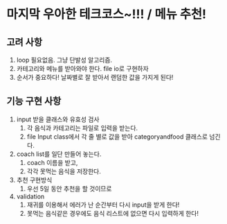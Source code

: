 # 마지막 우아한 테크코스~!!! / 메뉴 추천!

## 고려 사항 
1. loop 필요없음. 그냥 단발성 알고리즘. 
2. 카테고리와 메뉴를 받아와야 한다. file io로 구현하자 
3. 순서가 중요하다! 날짜별로 잘 받아서 랜덤한 값을 가지게 된다!

## 기능 구현 사항

1. input 받을 클래스와 유효성 검사 
   1. 각 음식과 카테고리는 파일로 입력을 받는다. 
   2. file Input class에서 각 줄 별로 값을 받아 categoryandfood 클래스로 넘긴다.
2. coach list를 일단 만들어 놓는다.
   1. coach 이름을 받고,
   2. 각각 못먹는 음식을 저장한다. 
3. 추천 구현방식 
   1. 우선 5일 동안 추천을 할 것이므로 
4. validation
   1. 재귀를 이용해서 에러가 난 순간부터 다시 input을 받게 한다!
   2. 못먹는 음식같은 경우에도 음식 리스트에 없으면 다시 입력하게 한다!